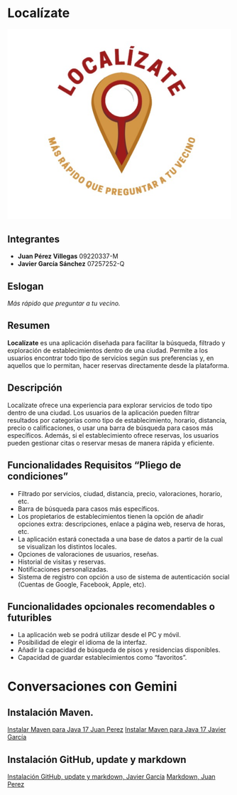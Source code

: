 # Localízate

![LOGO](Imagen/logo.jpeg)

## Integrantes
- **Juan Pérez Villegas** 09220337-M
- **Javier García Sánchez** 07257252-Q

## Eslogan
*Más rápido que preguntar a tu vecino.*

## Resumen
**Localízate** es una aplicación diseñada para facilitar la búsqueda, filtrado y exploración de establecimientos dentro de una ciudad. Permite a los usuarios encontrar todo tipo de servicios según sus preferencias y, en aquellos que lo permitan, hacer reservas directamente desde la plataforma.

## Descripción 
Localízate ofrece una experiencia para explorar servicios de todo tipo dentro de una ciudad. Los usuarios de la aplicación pueden filtrar resultados por categorías como tipo de establecimiento, horario, distancia, precio o calificaciones, o usar una barra de búsqueda para casos más específicos. Además, si el establecimiento ofrece reservas, los usuarios pueden gestionar citas o reservar mesas de manera rápida y eficiente.

## Funcionalidades Requisitos “Pliego de condiciones”
- Filtrado por servicios, ciudad, distancia, precio, valoraciones, horario, etc.
- Barra de búsqueda para casos más específicos.
- Los propietarios de establecimientos tienen la opción de añadir opciones extra: descripciones, enlace a página web, reserva de horas, etc.
- La aplicación estará conectada a una base de datos a partir de la cual se visualizan los distintos locales.
- Opciones de valoraciones de usuarios, reseñas.
- Historial de visitas y reservas.
- Notificaciones personalizadas.
- Sistema de registro con opción a uso de sistema de autenticación social (Cuentas de Google, Facebook, Apple, etc).

## Funcionalidades opcionales recomendables o futuribles 
- La aplicación web se podrá utilizar desde el PC y móvil.
- Posibilidad de elegir el idioma de la interfaz.
- Añadir la capacidad de búsqueda de pisos y residencias disponibles.
- Capacidad de guardar establecimientos como “favoritos”.


# Conversaciones con Gemini 
## Instalación Maven.
[Instalar Maven para Java 17 Juan Perez](https://gemini.google.com/app/4723feb329cd40bc?hl=es-ES)
[Instalar Maven para Java 17 Javier García](https://g.co/gemini/share/b40ddec899be)

## Instalación GitHub, update y markdown
[Instalación GitHub, update y markdown, Javier García](https://g.co/gemini/share/71610a0f085a)
[Markdown, Juan Perez](https://gemini.google.com/app/f0ff4e1942e3ef37?hl=es-ES)

